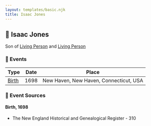 ```yaml
---
layout: templates/basic.njk
title: Isaac Jones
---
```

## 🔵 Isaac Jones

Son of [Living Person](/people/7/74416956) and [Living Person](/people/1/1648568)

### 📆 Events

Type | Date | Place
------ | ------ | ------
[Birth](#event-0) | 1698 | New Haven, New Haven, Connecticut, USA

### 📰 Event Sources

#### <a id="event-0"></a> Birth, 1698
* The New England Historical and Genealogical Register  - 310